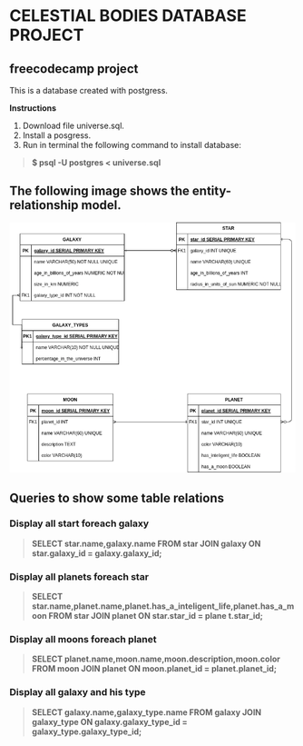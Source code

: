# CELESTIAL BODIES DATABASE PROJECT 
## freecodecamp project

This is a database created with postgress.

**Instructions**

1. Download file universe.sql.
2. Install a posgress.
3. Run in terminal the following command to install database:
> **$ psql -U postgres < universe.sql**

## The following image shows the entity-relationship model.

![Celestion bodies entity-relationship model](celestionBodiesER.png "Celestion bodies entity-relationship model")

## Queries to show some table relations

### Display all start foreach galaxy 
> **SELECT star.name,galaxy.name FROM star JOIN galaxy ON star.galaxy_id = galaxy.galaxy_id;**

### Display all planets foreach star
> **SELECT star.name,planet.name,planet.has_a_inteligent_life,planet.has_a_moon FROM star JOIN planet ON star.star_id = plane
t.star_id;**

### Display all moons foreach planet
> **SELECT planet.name,moon.name,moon.description,moon.color FROM moon JOIN planet ON moon.planet_id = planet.planet_id;**

### Display all galaxy and his type
> **SELECT galaxy.name,galaxy_type.name FROM galaxy JOIN galaxy_type ON galaxy.galaxy_type_id = galaxy_type.galaxy_type_id;**


